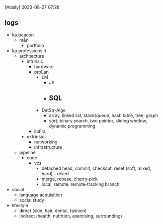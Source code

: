 [#daily]
2023-08-27
07:28

## logs

- kp.beacon
	- m&n
		- portfolio
- kp.professions.it
	- architecture
		- intrinsic
			- hardware
			- proLan
				- LM
					- JS
					- SQL
						- 
				- DatStr-Algo
					- array, linked list, stack/queue, hash table, tree, graph
					- sort, binary search, two pointer, sliding window, dynamic programming
			- libFra
		- extrinsic
			- networking
			- infrastructure
	- pipeline
		- code
			- vcs
				- detached head, commit, checkout, reset (soft, mixed, hard) - revert
				- merge, rebase, cherry-pick
				- local, remote, remote-tracking branch
- social
	- language acquisition
	- social study
- lifestyle
	- direct (skin, hair, dental, fashion)
	- indirect (health, nutrition, exercising, surrounding)
